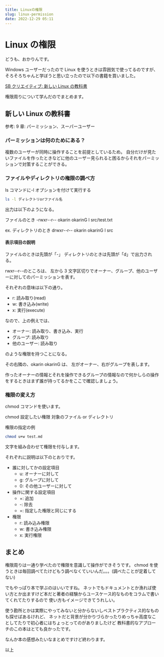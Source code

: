 ```yaml
---
title: Linuxの権限
slug: linux-permission
date: 2022-12-29 05:11
---
```


# Linux の権限

どうも、おかりんです。

Windows ユーザーだったので Linux を使うときは雰囲気で使ってるのですが、
そろそろちゃんと学ぼうと思い立ったので以下の書籍を買いました。

[SB クリエイティブ: 新しい Linux の教科書](https://www.sbcr.jp/product/4797380941/)

権限周りについて学んだのでまとめます。

## 新しい Linux の教科書

参考: 9 章: パーミッション、スーパーユーザー

### パーミッションは何のためにある？

複数のユーザーが同時に操作することを前提としているため。
自分だけが見たいファイルを作ったときなどに他のユーザー見られると困るからそれをパーミッションで対策することができる。

### ファイルやディレクトリの権限の調べ方

ls コマンドに-l オプションを付けて実行する

```bash
ls -l ディレクトリorファイル名
```

出力は以下のようになる。

ファイルのとき
-rwxr--r-- okarin okarinG l src/test.txt

ex. ディレクトリのとき
drwxr--r-- okarin okarinG l src

#### 表示項目の説明

ファイルのときは先頭が「-」
ディレクトリのときは先頭が「d」で出力される。

rwxr--r--のところは、
左から 3 文字区切りでオーナー、グループ、他のユーザーに対してのパーミッションを表す。

それぞれの意味は以下の通り。

-   r: 読み取り(read)
-   w: 書き込み(write)
-   x: 実行(execute)

なので、上の例えでは、

-   オーナー: 読み取り、書き込み、実行
-   グループ: 読み取り
-   他のユーザー: 読み取り

のような権限を持つことになる。

その右隣の、okarin okarinG は、
左がオーナー、右がグループを表します。

作ったオーナーの情報とそれを操作できるグループの情報なので何かしらの操作をするときはまず誰が持ってるかをここで確認しましょう。

### 権限の変え方

chmod コマンドを使います。

chmod 設定したい権限 対象のファイル or ディレクトリ

権限の指定の例

```bash
chmod u+w test.md
```

文字を組み合わせて権限を付与します。

それぞれに説明は以下のとおりです。

-   誰に対してかの設定項目
    -   u: オーナーに対して
    -   g: グループに対して
    -   0: その他ユーザーに対して
-   操作に関する設定項目
    -   +: 追加
    -   -: 除去
    -   =: 指定した権限と同じにする
-   権限
    -   r: 読み込み権限
    -   w: 書き込み権限
    -   x: 実行権限

## まとめ

権限周りは一通り学べたので権限を意識して操作ができそうです。
chmod を使うときは毎回調べてたけどもう調べなくていいんだ。。。(調べたことが定着してない)

でもやっぱり本で学ぶのはいいですね。
ネットでもドキュメントとか漁れば使い方とか出ますけど本だと著者の経験からユースケース的なものをコラムで書いてくれてたりするので
使い方もイメージできてうれしい。

使う勘所とかは実際にやってみないと分からないしベストプラクティス的なものも探せばあるけれど、
ネットだと背景が分かりづらかったりめっちゃ高度なことしてたりで初心者にはちょっとってのがありましたけど
教科書的なアプローチのこの本はとても良かったです。

なんか本の感想みたいなまとめですけど終わります。

以上
